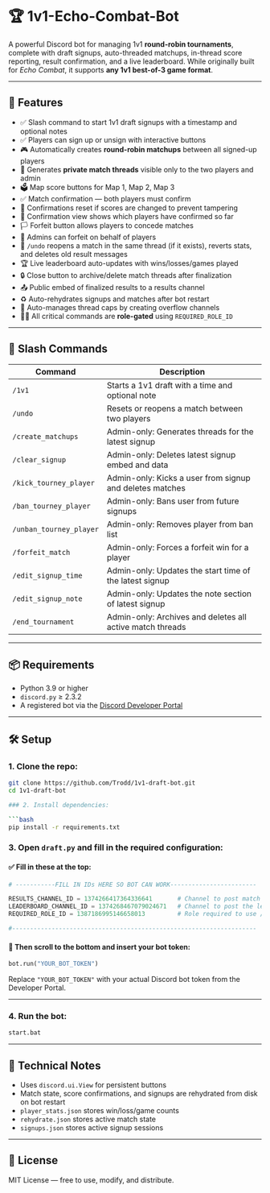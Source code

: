 # 🏆 1v1-Echo-Combat-Bot

A powerful Discord bot for managing 1v1 **round-robin tournaments**, complete with draft signups, auto-threaded matchups, in-thread score reporting, result confirmation, and a live leaderboard. While originally built for *Echo Combat*, it supports **any 1v1 best-of-3 game format**.

---

## 🔧 Features

- ✅ Slash command to start 1v1 draft signups with a timestamp and optional notes  
- ✅ Players can sign up or unsign with interactive buttons  
- 🎮 Automatically creates **round-robin matchups** between all signed-up players  
- 🧵 Generates **private match threads** visible only to the two players and admin  
- 🗳️ Map score buttons for Map 1, Map 2, Map 3  
- ✅ Match confirmation — both players must confirm  
- 🔁 Confirmations reset if scores are changed to prevent tampering  
- 🧠 Confirmation view shows which players have confirmed so far  
- 🏳️ Forfeit button allows players to concede matches  
- 🛑 Admins can forfeit on behalf of players  
- 🔁 `/undo` reopens a match in the same thread (if it exists), reverts stats, and deletes old result messages  
- 🏆 Live leaderboard auto-updates with wins/losses/games played  
- 🔒 Close button to archive/delete match threads after finalization  
- 📤 Public embed of finalized results to a results channel  
- ♻️ Auto-rehydrates signups and matches after bot restart  
- 📌 Auto-manages thread caps by creating overflow channels  
- 🧑‍⚖️ All critical commands are **role-gated** using `REQUIRED_ROLE_ID`  

---

## 💬 Slash Commands

| Command                 | Description                                              |
|-------------------------|----------------------------------------------------------|
| `/1v1`                  | Starts a 1v1 draft with a time and optional note         |
| `/undo`                 | Resets or reopens a match between two players            |
| `/create_matchups`      | Admin-only: Generates threads for the latest signup      |
| `/clear_signup`         | Admin-only: Deletes latest signup embed and data         |
| `/kick_tourney_player`  | Admin-only: Kicks a user from signup and deletes matches |
| `/ban_tourney_player`   | Admin-only: Bans user from future signups                |
| `/unban_tourney_player` | Admin-only: Removes player from ban list                 |
| `/forfeit_match`        | Admin-only: Forces a forfeit win for a player            |
| `/edit_signup_time`     | Admin-only: Updates the start time of the latest signup  |
| `/edit_signup_note`     | Admin-only: Updates the note section of latest signup    |
| `/end_tournament`       | Admin-only: Archives and deletes all active match threads|

---

## 📦 Requirements

- Python 3.9 or higher  
- `discord.py` ≥ 2.3.2  
- A registered bot via the [Discord Developer Portal](https://discord.com/developers/applications)

---

## 🛠️ Setup

### 1. Clone the repo:

```bash
git clone https://github.com/Trodd/1v1-draft-bot.git
cd 1v1-draft-bot

### 2. Install dependencies:

```bash
pip install -r requirements.txt
```

### 3. Open `draft.py` and fill in the required configuration:

#### ✅ Fill in these at the top:

```python
# -----------FILL IN IDs HERE SO BOT CAN WORK------------------------

RESULTS_CHANNEL_ID = 1374266417364336641       # Channel to post match results
LEADERBOARD_CHANNEL_ID = 1374268467079024671   # Channel to post the leaderboard
REQUIRED_ROLE_ID = 1387186995146658013         # Role required to use /1v1 and /undo

#--------------------------------------------------------------------
```

#### 🔐 Then scroll to the bottom and insert your bot token:

```python
bot.run("YOUR_BOT_TOKEN")
```

Replace `"YOUR_BOT_TOKEN"` with your actual Discord bot token from the Developer Portal.

---

### 4. Run the bot:

```bash
start.bat
```

---

## 🧠 Technical Notes

- Uses `discord.ui.View` for persistent buttons  
- Match state, score confirmations, and signups are rehydrated from disk on bot restart  
- `player_stats.json` stores win/loss/game counts  
- `rehydrate.json` stores active match state  
- `signups.json` stores active signup sessions  

---

## 📝 License

MIT License — free to use, modify, and distribute.


